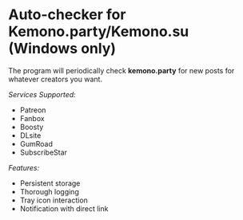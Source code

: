 # Auto-checker for Kemono.party/Kemono.su (Windows only)

The program will periodically check **kemono.party** for new posts for whatever creators you want.

*Services Supported:*
- Patreon
- Fanbox
- Boosty
- DLsite
- GumRoad
- SubscribeStar

*Features:*
- Persistent storage
- Thorough logging
- Tray icon interaction
- Notification with direct link